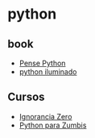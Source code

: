# python 

## book

* [Pense Python](https://penseallen.github.io/PensePython2e/)
* [python iluminado](https://pythoniluminado.surge.sh/ambiente)

## Cursos
* [Ignorancia Zero](https://www.youtube.com/watch?v=lJjR906426o&list=PLfCKf0-awunOu2WyLe2pSD2fXUo795xRe)
* [Python para Zumbis](https://www.youtube.com/playlist?list=PLUukMN0DTKCtbzhbYe2jdF4cr8MOWClXc)



